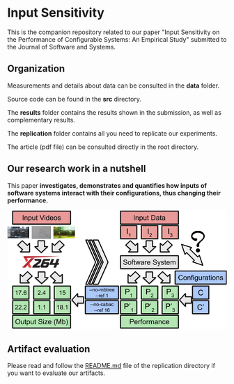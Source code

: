 # Input Sensitivity

This is the companion repository related to our paper "Input Sensitivity on the Performance of Configurable Systems: An Empirical Study" submitted to the Journal of Software and Systems.

## Organization

Measurements and details about data can be consulted in the **data** folder.

Source code can be found in the **src** directory.

The **results** folder contains the results shown in the submission, as well as complementary results.

The **replication** folder contains all you need to replicate our experiments.

The article (pdf file) can be consulted directly in the root directory.


## Our research work in a nutshell

This paper **investigates, demonstrates and quantifies how inputs of software systems interact with their configurations, thus changing their performance.**

![Introduction picture](results/figures/figure1.png)


## Artifact evaluation

Please read and follow the [README.md](https://github.com/llesoil/input_sensitivity/tree/master/replication) file of the replication directory if you want to evaluate our artifacts.

